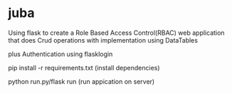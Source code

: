 # juba
Using flask to create a Role Based Access Control(RBAC) web application that does Crud operations with implementation using DataTables

plus Authentication using flasklogin

pip install -r requirements.txt (install dependencies)

python run.py/flask run (run appication on server)  


